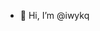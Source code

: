 - 👋 Hi, I’m @iwykq


<!---
iwykq/iwykq is a ✨ special ✨ repository because its `README.md` (this file) appears on your GitHub profile.
You can click the Preview link to take a look at your changes.
--->
